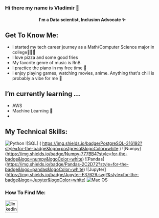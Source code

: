 ### Hi there my name is Vladimir  👋


<h4 align="center">
    I'm a Data scientist, Inclusion Advocate ✨
</h4>

## Get To Know Me:

- I started my tech career journey as a Math/Computer Science major in college👩🏾‍💻
- I love pizza and some good fries 
- My favorite genre of music is RnB 
- I practice the piano in my free time  🎹
- I enjoy playing games, watching movies, anime. Anything that's chill is probably a vibe for me 🥳

## I’m currently learning ...

- AWS
- Machine Learning 🤖
- 

## My Technical Skills: 

![Python](https://img.shields.io/badge/Code-Python-informational?style=flat&logo=Python&color=ffdd54)
![SQL] ( https://img.shields.io/badge/PostgreSQL-316192?style=for-the-badge&logo=postgresql&logoColor=white ) 
![Numpy] (https://img.shields.io/badge/Numpy-777BB4?style=for-the-badge&logo=numpy&logoColor=white)
![Pandas] (https://img.shields.io/badge/Pandas-2C2D72?style=for-the-badge&logo=pandas&logoColor=white)
![Jupyter] (https://img.shields.io/badge/Jupyter-F37626.svg?&style=for-the-badge&logo=Jupyter&logoColor=white) 
![Mac OS](https://img.shields.io/badge/OS-MacOS-informational?style=flat&logo=MacOS&color=F4A259)
### How To Find Me:

[<img src='https://cdn.jsdelivr.net/npm/simple-icons@3.0.1/icons/linkedin.svg' alt='linkedin' height='40'>](https://www.linkedin.com/in/valexis/)  

